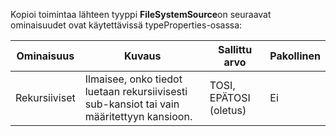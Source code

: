Kopioi toimintaa lähteen tyyppi **FileSystemSource**on seuraavat ominaisuudet ovat käytettävissä typeProperties-osassa:

| Ominaisuus | Kuvaus | Sallittu arvo | Pakollinen |
| -------- | ----------- | -------------- | -------- |
| Rekursiiviset | Ilmaisee, onko tiedot luetaan rekursiivisesti sub-kansiot tai vain määritettyyn kansioon. | TOSI, EPÄTOSI (oletus)| Ei | 